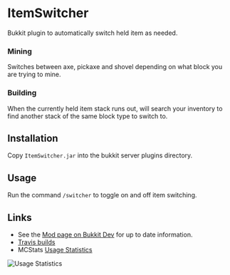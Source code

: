 ItemSwitcher
============

Bukkit plugin to automatically switch held item as needed.

### Mining ###

Switches between axe, pickaxe and shovel depending on what block you are trying to mine.

### Building ###

When the currently held item stack runs out, will search your inventory to find another stack of the same block type to switch to.

Installation
------------

Copy `ItemSwitcher.jar` into the bukkit server plugins directory.

Usage
-----

Run the command `/switcher` to toggle on and off item switching.

Links
--------

* See the [Mod page on Bukkit Dev](http://dev.bukkit.org/server-mods/item-switcher/) for up to date information.
* [Travis builds](http://travis-ci.org/#!/krockode/ItemSwitcher)
* MCStats [Usage Statistics](https://mcstats.org/plugin/ItemSwitcher)

![Usage Statistics](https://mcstats.org/signature/itemswitcher.png)